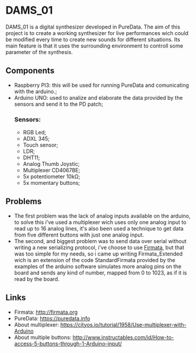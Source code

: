 # DAMS_01
DAMS_01 is a digital synthesizer developed in PureData.
The aim of this project is to create a working synthesizer for live performances wich could be modified every time to create new sounds for different situations.
Its main feature is that it uses the surrounding environment to controll some parameter of the synthesis.

## Components
* Raspberry PI3: this will be used for running PureData and comunicating with the arduino.;
* Arduino UNO: used to analize and elaborate the data provided by the sensors and send it to the PD patch;
  ### Sensors:
  * RGB Led;
  * ADXL 345;
  * Touch sensor;
  * LDR;
  * DHT11;
  * Analog Thumb Joystic;
  * Multiplexer CD4067BE;
  * 5x potentiometer 10kΩ;
  * 5x momentary buttons;

## Problems
  * The first problem was the lack of analog inputs available on the arduino, to solve this i've used a multiplexer wich uses       only one analog input to read up to 16 analog lines, it's also been used a technique to get data from five different buttons with just one analog input.
  * The second, and biggest problem was to send data over serial without writing a new serializing protocol, i've choose to use [Firmata](http://firmata.org), but that was too simple for my needs, so i came up writing Firmata_Extended wich is an extension of the code StandardFirmata provided by the examples of the arduino software simulates more analog pins on the board and sends any kind of number, mapped from 0 to 1023, as if it is read by the board.

## Links
  * Firmata: http://firmata.org
  * PureData: https://puredata.info
  * About multiplexer: https://cityos.io/tutorial/1958/Use-multiplexer-with-Arduino
  * About multiple buttons: http://www.instructables.com/id/How-to-access-5-buttons-through-1-Arduino-input/
